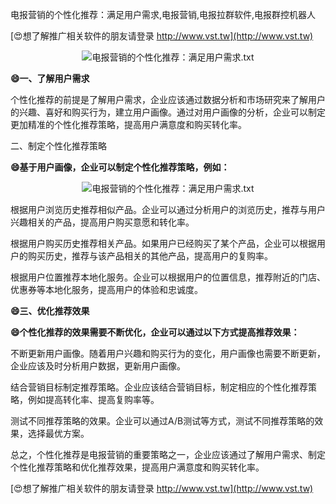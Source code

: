 电报营销的个性化推荐：满足用户需求,电报营销,电报拉群软件,电报群控机器人

[😍想了解推广相关软件的朋友请登录 http://www.vst.tw](http://www.vst.tw)

 <center><img src="https://vst.tw/MP4/tuiguang/png/1.png" alt="电报营销的个性化推荐：满足用户需求.txt"></center>

**😄一、了解用户需求**

个性化推荐的前提是了解用户需求，企业应该通过数据分析和市场研究来了解用户的兴趣、喜好和购买行为，建立用户画像。通过对用户画像的分析，企业可以制定更加精准的个性化推荐策略，提高用户满意度和购买转化率。

二、制定个性化推荐策略

**😄基于用户画像，企业可以制定个性化推荐策略，例如：**

 <center><img src="https://vst.tw/MP4/tuiguang/png/6.png" alt="电报营销的个性化推荐：满足用户需求.txt"></center>

根据用户浏览历史推荐相似产品。企业可以通过分析用户的浏览历史，推荐与用户兴趣相关的产品，提高用户购买意愿和转化率。

根据用户购买历史推荐相关产品。如果用户已经购买了某个产品，企业可以根据用户的购买历史，推荐与该产品相关的其他产品，提高用户的复购率。

根据用户位置推荐本地化服务。企业可以根据用户的位置信息，推荐附近的门店、优惠券等本地化服务，提高用户的体验和忠诚度。

**😄三、优化推荐效果**

**😄个性化推荐的效果需要不断优化，企业可以通过以下方式提高推荐效果：**

不断更新用户画像。随着用户兴趣和购买行为的变化，用户画像也需要不断更新，企业应该及时分析用户数据，更新用户画像。

结合营销目标制定推荐策略。企业应该结合营销目标，制定相应的个性化推荐策略，例如提高转化率、提高复购率等。

测试不同推荐策略的效果。企业可以通过A/B测试等方式，测试不同推荐策略的效果，选择最优方案。

总之，个性化推荐是电报营销的重要策略之一，企业应该通过了解用户需求、制定个性化推荐策略和优化推荐效果，提高用户满意度和购买转化率。

[😍想了解推广相关软件的朋友请登录 http://www.vst.tw](http://www.vst.tw)



